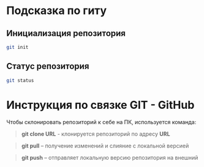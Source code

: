 # Подсказка по гиту

## Инициализация репозитория

```sh
git init
```

## Статус репозитория

```sh
git status
```
# Инструкция по связке GIT - GitHub

Чтобы склонировать репозиторий к себе на ПК, используется команда:
> **git clone URL** - клонируется репозиторий по адресу **URL**

> **git pull** – получение изменений и слияние с локальной версией

> **git push** – отправляет локальную версию репозитория на внешний